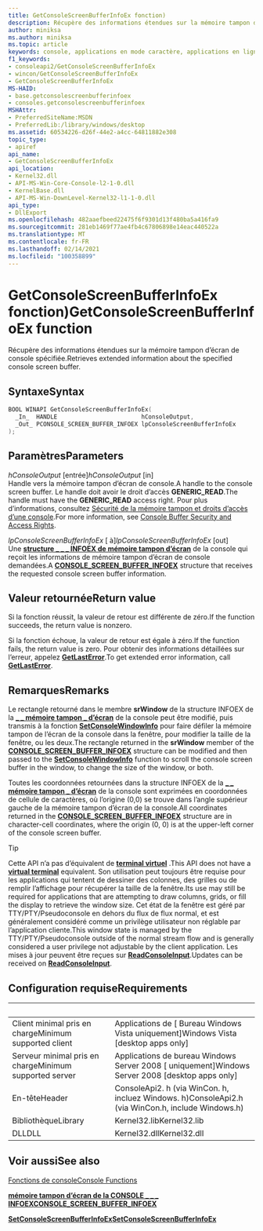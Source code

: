 ```yaml
---
title: GetConsoleScreenBufferInfoEx fonction)
description: Récupère des informations étendues sur la mémoire tampon d’écran de console spécifiée.
author: miniksa
ms.author: miniksa
ms.topic: article
keywords: console, applications en mode caractère, applications en ligne de commande, applications de terminal, API console
f1_keywords:
- consoleapi2/GetConsoleScreenBufferInfoEx
- wincon/GetConsoleScreenBufferInfoEx
- GetConsoleScreenBufferInfoEx
MS-HAID:
- base.getconsolescreenbufferinfoex
- consoles.getconsolescreenbufferinfoex
MSHAttr:
- PreferredSiteName:MSDN
- PreferredLib:/library/windows/desktop
ms.assetid: 60534226-d26f-44e2-a4cc-64811882e308
topic_type:
- apiref
api_name:
- GetConsoleScreenBufferInfoEx
api_location:
- Kernel32.dll
- API-MS-Win-Core-Console-l2-1-0.dll
- KernelBase.dll
- API-MS-Win-DownLevel-Kernel32-l1-1-0.dll
api_type:
- DllExport
ms.openlocfilehash: 482aaefbeed22475f6f9301d13f480ba5a416fa9
ms.sourcegitcommit: 281eb1469f77ae4fb4c67806898e14eac440522a
ms.translationtype: MT
ms.contentlocale: fr-FR
ms.lasthandoff: 02/14/2021
ms.locfileid: "100358899"
---
```

# <a name="getconsolescreenbufferinfoex-function"></a><span data-ttu-id="78b57-104">GetConsoleScreenBufferInfoEx fonction)</span><span class="sxs-lookup"><span data-stu-id="78b57-104">GetConsoleScreenBufferInfoEx function</span></span>

<span data-ttu-id="78b57-105">Récupère des informations étendues sur la mémoire tampon d’écran de console spécifiée.</span><span class="sxs-lookup"><span data-stu-id="78b57-105">Retrieves extended information about the specified console screen buffer.</span></span>

## <a name="syntax"></a><span data-ttu-id="78b57-106">Syntaxe</span><span class="sxs-lookup"><span data-stu-id="78b57-106">Syntax</span></span>

```C
BOOL WINAPI GetConsoleScreenBufferInfoEx(
  _In_  HANDLE                        hConsoleOutput,
  _Out_ PCONSOLE_SCREEN_BUFFER_INFOEX lpConsoleScreenBufferInfoEx
);
```

## <a name="parameters"></a><span data-ttu-id="78b57-107">Paramètres</span><span class="sxs-lookup"><span data-stu-id="78b57-107">Parameters</span></span>

<span data-ttu-id="78b57-108">*hConsoleOutput* \[entrée\]</span><span class="sxs-lookup"><span data-stu-id="78b57-108">*hConsoleOutput* \[in\]</span></span>  
<span data-ttu-id="78b57-109">Handle vers la mémoire tampon d’écran de console.</span><span class="sxs-lookup"><span data-stu-id="78b57-109">A handle to the console screen buffer.</span></span> <span data-ttu-id="78b57-110">Le handle doit avoir le droit d’accès **GENERIC\_READ**.</span><span class="sxs-lookup"><span data-stu-id="78b57-110">The handle must have the **GENERIC\_READ** access right.</span></span> <span data-ttu-id="78b57-111">Pour plus d’informations, consultez [Sécurité de la mémoire tampon et droits d’accès d’une console](console-buffer-security-and-access-rights.md).</span><span class="sxs-lookup"><span data-stu-id="78b57-111">For more information, see [Console Buffer Security and Access Rights](console-buffer-security-and-access-rights.md).</span></span>

<span data-ttu-id="78b57-112">*lpConsoleScreenBufferInfoEx* \[ à\]</span><span class="sxs-lookup"><span data-stu-id="78b57-112">*lpConsoleScreenBufferInfoEx* \[out\]</span></span>  
<span data-ttu-id="78b57-113">Une [**structure \_ \_ \_ INFOEX de mémoire tampon d’écran**](console-screen-buffer-infoex.md) de la console qui reçoit les informations de mémoire tampon d’écran de console demandées.</span><span class="sxs-lookup"><span data-stu-id="78b57-113">A [**CONSOLE\_SCREEN\_BUFFER\_INFOEX**](console-screen-buffer-infoex.md) structure that receives the requested console screen buffer information.</span></span>

## <a name="return-value"></a><span data-ttu-id="78b57-114">Valeur retournée</span><span class="sxs-lookup"><span data-stu-id="78b57-114">Return value</span></span>

<span data-ttu-id="78b57-115">Si la fonction réussit, la valeur de retour est différente de zéro.</span><span class="sxs-lookup"><span data-stu-id="78b57-115">If the function succeeds, the return value is nonzero.</span></span>

<span data-ttu-id="78b57-116">Si la fonction échoue, la valeur de retour est égale à zéro.</span><span class="sxs-lookup"><span data-stu-id="78b57-116">If the function fails, the return value is zero.</span></span> <span data-ttu-id="78b57-117">Pour obtenir des informations détaillées sur l’erreur, appelez [**GetLastError**](/windows/win32/api/errhandlingapi/nf-errhandlingapi-getlasterror).</span><span class="sxs-lookup"><span data-stu-id="78b57-117">To get extended error information, call [**GetLastError**](/windows/win32/api/errhandlingapi/nf-errhandlingapi-getlasterror).</span></span>

## <a name="remarks"></a><span data-ttu-id="78b57-118">Remarques</span><span class="sxs-lookup"><span data-stu-id="78b57-118">Remarks</span></span>

<span data-ttu-id="78b57-119">Le rectangle retourné dans le membre **srWindow** de la structure INFOEX de la [**\_ \_ mémoire tampon \_ d’écran**](console-screen-buffer-infoex.md) de la console peut être modifié, puis transmis à la fonction [**SetConsoleWindowInfo**](setconsolewindowinfo.md) pour faire défiler la mémoire tampon de l’écran de la console dans la fenêtre, pour modifier la taille de la fenêtre, ou les deux.</span><span class="sxs-lookup"><span data-stu-id="78b57-119">The rectangle returned in the **srWindow** member of the [**CONSOLE\_SCREEN\_BUFFER\_INFOEX**](console-screen-buffer-infoex.md) structure can be modified and then passed to the [**SetConsoleWindowInfo**](setconsolewindowinfo.md) function to scroll the console screen buffer in the window, to change the size of the window, or both.</span></span>

<span data-ttu-id="78b57-120">Toutes les coordonnées retournées dans la structure INFOEX de la [**\_ \_ mémoire tampon \_ d’écran**](console-screen-buffer-infoex.md) de la console sont exprimées en coordonnées de cellule de caractères, où l’origine (0,0) se trouve dans l’angle supérieur gauche de la mémoire tampon d’écran de la console.</span><span class="sxs-lookup"><span data-stu-id="78b57-120">All coordinates returned in the [**CONSOLE\_SCREEN\_BUFFER\_INFOEX**](console-screen-buffer-infoex.md) structure are in character-cell coordinates, where the origin (0, 0) is at the upper-left corner of the console screen buffer.</span></span>

> [!TIP]
> <span data-ttu-id="78b57-121">Cette API n’a pas d’équivalent de **[terminal virtuel](console-virtual-terminal-sequences.md)** .</span><span class="sxs-lookup"><span data-stu-id="78b57-121">This API does not have a **[virtual terminal](console-virtual-terminal-sequences.md)** equivalent.</span></span> <span data-ttu-id="78b57-122">Son utilisation peut toujours être requise pour les applications qui tentent de dessiner des colonnes, des grilles ou de remplir l’affichage pour récupérer la taille de la fenêtre.</span><span class="sxs-lookup"><span data-stu-id="78b57-122">Its use may still be required for applications that are attempting to draw columns, grids, or fill the display to retrieve the window size.</span></span> <span data-ttu-id="78b57-123">Cet état de la fenêtre est géré par TTY/PTY/Pseudoconsole en dehors du flux de flux normal, et est généralement considéré comme un privilège utilisateur non réglable par l’application cliente.</span><span class="sxs-lookup"><span data-stu-id="78b57-123">This window state is managed by the TTY/PTY/Pseudoconsole outside of the normal stream flow and is generally considered a user privilege not adjustable by the client application.</span></span> <span data-ttu-id="78b57-124">Les mises à jour peuvent être reçues sur [**ReadConsoleInput**](readconsoleinput.md).</span><span class="sxs-lookup"><span data-stu-id="78b57-124">Updates can be received on [**ReadConsoleInput**](readconsoleinput.md).</span></span>

## <a name="requirements"></a><span data-ttu-id="78b57-125">Configuration requise</span><span class="sxs-lookup"><span data-stu-id="78b57-125">Requirements</span></span>

| &nbsp; | &nbsp; |
|-|-|
| <span data-ttu-id="78b57-126">Client minimal pris en charge</span><span class="sxs-lookup"><span data-stu-id="78b57-126">Minimum supported client</span></span> | <span data-ttu-id="78b57-127">Applications de \[ Bureau Windows Vista uniquement\]</span><span class="sxs-lookup"><span data-stu-id="78b57-127">Windows Vista \[desktop apps only\]</span></span> |
| <span data-ttu-id="78b57-128">Serveur minimal pris en charge</span><span class="sxs-lookup"><span data-stu-id="78b57-128">Minimum supported server</span></span> | <span data-ttu-id="78b57-129">Applications de bureau Windows Server 2008 \[ uniquement\]</span><span class="sxs-lookup"><span data-stu-id="78b57-129">Windows Server 2008 \[desktop apps only\]</span></span> |
| <span data-ttu-id="78b57-130">En-tête</span><span class="sxs-lookup"><span data-stu-id="78b57-130">Header</span></span> | <span data-ttu-id="78b57-131">ConsoleApi2. h (via WinCon. h, incluez Windows. h)</span><span class="sxs-lookup"><span data-stu-id="78b57-131">ConsoleApi2.h (via WinCon.h, include Windows.h)</span></span> |
| <span data-ttu-id="78b57-132">Bibliothèque</span><span class="sxs-lookup"><span data-stu-id="78b57-132">Library</span></span> | <span data-ttu-id="78b57-133">Kernel32.lib</span><span class="sxs-lookup"><span data-stu-id="78b57-133">Kernel32.lib</span></span> |
| <span data-ttu-id="78b57-134">DLL</span><span class="sxs-lookup"><span data-stu-id="78b57-134">DLL</span></span> | <span data-ttu-id="78b57-135">Kernel32.dll</span><span class="sxs-lookup"><span data-stu-id="78b57-135">Kernel32.dll</span></span> |

## <a name="see-also"></a><span data-ttu-id="78b57-136">Voir aussi</span><span class="sxs-lookup"><span data-stu-id="78b57-136">See also</span></span>

[<span data-ttu-id="78b57-137">Fonctions de console</span><span class="sxs-lookup"><span data-stu-id="78b57-137">Console Functions</span></span>](console-functions.md)

[<span data-ttu-id="78b57-138">**mémoire tampon d’écran de la CONSOLE \_ \_ \_ INFOEX**</span><span class="sxs-lookup"><span data-stu-id="78b57-138">**CONSOLE\_SCREEN\_BUFFER\_INFOEX**</span></span>](console-screen-buffer-infoex.md)

[<span data-ttu-id="78b57-139">**SetConsoleScreenBufferInfoEx**</span><span class="sxs-lookup"><span data-stu-id="78b57-139">**SetConsoleScreenBufferInfoEx**</span></span>](setconsolescreenbufferinfoex.md)